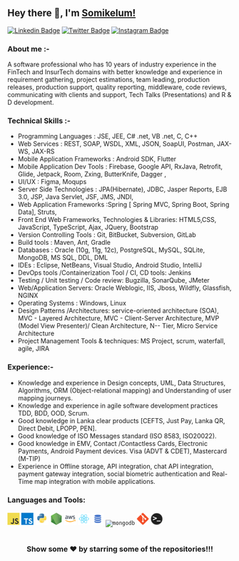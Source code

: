 ## Hey there 👋, I'm [Somikelum!](https://github.com/somikelum/)

[![Linkedin Badge](https://img.shields.io/badge/-LinkedIn-0e76a8?style=flat-square&logo=Linkedin&logoColor=white)](https://www.linkedin.com/in/somi-kelum-kariyawasam/)
[![Twitter Badge](https://img.shields.io/badge/-Twitter-00acee?style=flat-square&logo=Twitter&logoColor=white)](https://www.linkedin.com/in/somi-kelum-kariyawasam/)
[![Instagram Badge](https://img.shields.io/badge/-Instagram-e4405f?style=flat-square&logo=Instagram&logoColor=white)](https://www.linkedin.com/in/somi-kelum-kariyawasam/)

### About me :-

A software professional who has 10 years of industry experience in the FinTech and InsurTech domains with better knowledge and experience in requirement gathering, project estimations, team leading, production releases, production support, quality reporting, middleware, code reviews, communicating with clients and support, Tech Talks (Presentations) and R & D development. 

### Technical Skills :-

- Programming Languages : JSE, JEE, C# .net, VB .net, C, C++
- Web Services : REST, SOAP, WSDL, XML, JSON, SoapUI, Postman, JAX-WS, JAX-RS
- Mobile Application Frameworks : Android SDK, Flutter
- Mobile Application Dev Tools : Firebase, Google API, RxJava, Retrofit, Glide, Jetpack, Room, Zxing, ButterKnife, Dagger ,
- UI/UX : Figma, Moqups
- Server Side Technologies : JPA(Hibernate), JDBC, Jasper Reports, EJB 3.0, JSP, Java Servlet, JSF, JMS, JNDI, 
- Web Application Frameworks :Spring [ Spring MVC, Spring Boot, Spring Data], Struts,
- Front End Web Frameworks, Technologies & Libraries: HTML5,CSS, JavaScript, TypeScript, Ajax, JQuery, Bootstrap
- Version Controlling Tools : Git, BitBucket, Subversion, GitLab
- Build tools : Maven, Ant, Gradle
- Databases : Oracle (10g, 11g, 12c), PostgreSQL, MySQL, SQLite, MongoDB, MS SQL, DDL, DML
- IDEs : Eclipse, NetBeans, Visual Studio, Android Studio, IntelliJ
- DevOps tools /Containerization Tool / CI, CD tools: Jenkins
- Testing / Unit testing / Code review: Bugzilla, SonarQube, JMeter
- Web/Application Servers: Oracle Weblogic, IIS, Jboss, Wildfly, Glassfish, NGINX
- Operating Systems : Windows, Linux
- Design Patterns /Architectures: service-oriented architecture (SOA), MVC - Layered Architecture, MVC - Client-Server Architecture, MVP (Model View Presenter)/ Clean Architecture, N-- Tier, Micro Service Architecture
- Project Management Tools & techniques: MS Project, scrum, waterfall, agile, JIRA 

### Experience:-

- Knowledge and experience in Design concepts, UML, Data Structures, Algorithms, ORM (Object-relational mapping) and Understanding of user mapping journeys.
- Knowledge and experience in agile software development practices TDD, BDD, OOD, Scrum.
- Good knowledge in Lanka clear products [CEFTS, Just Pay, Lanka QR, Direct Debit, LPOPP, PEN].
- Good knowledge of ISO Messages standard (ISO 8583, ISO20022).
- Good knowledge in EMV, Contact /Contactless Cards, Electronic Payments, Android Payment devices. Visa (ADVT & CDET), Mastercard (M-TIP)
- Experience in Offline storage, API integration, chat API integration, payment gateway integration, social biometric authentication and Real-Time map integration with mobile applications.

### Languages and Tools:

<code><img height="27" src="https://raw.githubusercontent.com/github/explore/80688e429a7d4ef2fca1e82350fe8e3517d3494d/topics/javascript/javascript.png" alt="javascript"></code>
<code><img height="27" src="https://raw.githubusercontent.com/github/explore/80688e429a7d4ef2fca1e82350fe8e3517d3494d/topics/typescript/typescript.png" alt="typescript"></code>
<code><img height="30" src="https://raw.githubusercontent.com/github/explore/80688e429a7d4ef2fca1e82350fe8e3517d3494d/topics/python/python.png" alt="python"></code>
<code><img height="27" src="https://raw.githubusercontent.com/github/explore/80688e429a7d4ef2fca1e82350fe8e3517d3494d/topics/nodejs/nodejs.png" alt="nodejs"></code>
<code><img height="27" src="https://raw.githubusercontent.com/github/explore/80688e429a7d4ef2fca1e82350fe8e3517d3494d/topics/aws/aws.png" alt="aws"></code>
<code><img height="27" src="https://raw.githubusercontent.com/github/explore/80688e429a7d4ef2fca1e82350fe8e3517d3494d/topics/react/react.png" alt="react"></code>
<code><img height="27" src="https://raw.githubusercontent.com/github/explore/80688e429a7d4ef2fca1e82350fe8e3517d3494d/topics/sql/sql.png" alt="sql"></code>
<code><img height="27" src="https://encrypted-tbn0.gstatic.com/images?q=tbn%3AANd9GcSTTzPAw-55ssm1Im594xYZ9eRQu2JylrkYLg&usqp=CAU" alt="mongodb"></code>
<code><img height="27" src="https://raw.githubusercontent.com/devicons/devicon/master/icons/git/git-original.svg" alt="git"></code>
<code><img height="27" src="https://raw.githubusercontent.com/github/explore/80688e429a7d4ef2fca1e82350fe8e3517d3494d/topics/terminal/terminal.png" alt="terminal"></code>

#

<div align="center">

### Show some ❤️ by starring some of the repositories!!!

</div>
